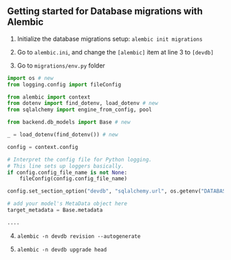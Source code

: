 ## Getting started for Database migrations with Alembic

1. Initialize the database migrations setup: `alembic init migrations`

2. Go to `alembic.ini`, and change the `[alembic]` item at line 3 to `[devdb]`

3. Go to `migrations/env.py` folder

```python
import os # new
from logging.config import fileConfig

from alembic import context
from dotenv import find_dotenv, load_dotenv # new
from sqlalchemy import engine_from_config, pool

from backend.db_models import Base # new

_ = load_dotenv(find_dotenv()) # new

config = context.config

# Interpret the config file for Python logging.
# This line sets up loggers basically.
if config.config_file_name is not None:
    fileConfig(config.config_file_name)

config.set_section_option("devdb", "sqlalchemy.url", os.getenv("DATABASE_URL")) # new

# add your model's MetaData object here
target_metadata = Base.metadata

....
```

4. `alembic -n devdb revision --autogenerate`

5. `alembic -n devdb upgrade head`